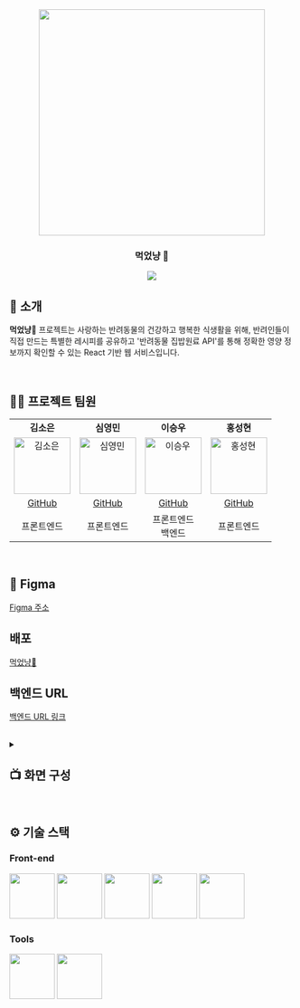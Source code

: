 <div align="center">

<!-- logo -->
<img src="https://github.com/user-attachments/assets/f871c91b-4c4e-4ffe-b748-6581c88bc27a" width="400"/>

### 먹었냥 🐾

[<img src="https://img.shields.io/badge/프로젝트 기간-2025.05.08~2025.05.20-fab2ac?style=flat&logo=&logoColor=white" />]()

</div> 


## 📝 소개
**먹었냥🐾** 프로젝트는 사랑하는 반려동물의 건강하고 행복한 식생활을 위해, 
반려인들이 직접 만드는 특별한 레시피를 공유하고 '반려동물 집밥원료 API'를 통해 정확한 영양 정보까지 확인할 수 있는 React 기반 웹 서비스입니다.

<br />

## 💁‍♂️ 프로젝트 팀원
<table>
<tr>
<td width="25%" align="center"><strong>김소은</strong></td>
<td width="25%" align="center"><strong>심영민</strong></td>
<td width="25%" align="center"><strong>이승우</strong></td>
<td width="25%" align="center"><strong>홍성현</strong></td>
</tr>
<tr>
<td width="25%" align="center">
<img src="https://github.com/user-attachments/assets/78bd7518-2c13-4134-9b98-39b5cdbd68d3" width="100px" alt="김소은"/>
</td>
<td width="25%" align="center">
<img src="https://github.com/user-attachments/assets/3a8bbdce-807c-4c5e-a228-fa678184ed1d" width="100px" alt="심영민"/>
</td>
<td width="25%" align="center">
<img src="https://avatars.githubusercontent.com/u/51819005?v=4" width="100px" alt="이승우"/>
</td>
<td width="25%" align="center">
<img src="https://github.com/user-attachments/assets/fde48b01-60f6-41eb-a09b-4e3fcb32d56e" width="100px" alt="홍성현"/>
</td>
</tr>
<tr>
<td width="25%" align="center">
<a href="https://github.com/nue-os">GitHub</a>
</td>
<td width="25%" align="center">
<a href="https://github.com/zeromin41">GitHub</a>
</td>
<td width="25%" align="center">
<a href="https://github.com/seungwoo505">GitHub</a>
</td>
<td width="25%" align="center">
<a href="https://github.com/Lacheln1">GitHub</a>
</td>
</tr>
<tr>
<td width="25%" align="center">
프론트엔드
</td>
<td width="25%" align="center">
프론트엔드
</td>
<td width="25%" align="center">
프론트엔드 </br> 백엔드
</td>
<td width="25%" align="center">
프론트엔드
</td>
</tr>
</table>
</br>

## 🎨 Figma
[Figma 주소](https://www.figma.com/design/itBUC1ZBRytPzDgcvYnz0e/5%EC%A1%B0-%ED%94%BC%EA%B7%B8%EB%A7%88?node-id=0-1&t=o1H9Ie0rRb6fbeXK-1)
</br>

## 배포
[먹었냥🐾](https://seungwoo.i234.me/#/)

## 백엔드 URL
[백엔드 URL 링크](https://github.com/zeromin41/YumNyang_Back)

<br />
<details><summary><h2>📺 화면 구성</h2></summary>
  
### 메인페이지
<table>
<tr>
<td width="33%" align="center"><strong>스플래쉬</strong></td>
<td width="33%" align="center"><strong>메인페이지 동물 상호작용</strong></td>
<td width="33%" align="center"><strong>최근레시피 & 인기레시피</strong></td>
</tr>
<tr>
<td width="33%"><img src="https://github.com/user-attachments/assets/912a0c3e-ebbe-4123-b18e-ddf2477b790d"/></td>
<td width="33%"><img src="https://github.com/user-attachments/assets/a88a3dba-b22b-4ad0-a9f3-60f0f53ee781"/></td>
<td width="33%"><img src="https://github.com/user-attachments/assets/043451ee-2e35-4339-a678-49e409a5442b"/></td>
</tr>
<tr>
<td width="33%">페이지 새로고침시 렌더링 되는 화면 입니다.</td>
<td width="33%">귀여운 고양이에게 츄르를 주어 상호작용 할 수 있습니다.</td>
<td width="33%">최근레시피와 인기레시피를 카드 스와이퍼로 나타냈습니다.</td>
</tr>
</table>
</br>

### 검색페이지
<table>
<tr>
<td width="33%" align="center"><strong>검색페이지</strong></td>
<td width="33%" align="center"><strong>필터 모달</strong></td>
<td width="33%" align="center"><strong>필터된 검색 페이지</strong></td>
</tr>
<tr>
<td width="33%"><img src="https://github.com/user-attachments/assets/0ab76d2a-8d9a-497f-90f7-7cfa609c94cf"/></td>
<td width="33%"><img src="https://github.com/user-attachments/assets/29ffc503-77a7-482a-860a-15cb3a23deab"/></td>
<td width="33%"><img src="https://github.com/user-attachments/assets/1645137d-83db-4eb8-b9ca-8cc13ed61570"/></td>
</tr>
<tr>
<td width="33%">검색할 수 있는 페이지</td>
<td width="33%">필터를 선택하여 불러올 수 있습니다.</td>
<td width="33%">필터된 카드들이 나열됩니다.</td>
</tr>
</table>
</br>

### 레시피 작성
<table>
<tr>
<td width="33%" align="center"><strong>레시피 작성 - 1</strong></td>
<td width="33%" align="center"><strong>레시피 작성 - 2</strong></td>
<td width="33%" align="center"><strong>레시피 작성 기본 정보 입력</strong></td>
</tr>
<tr>
<td width="33%"><img width="340" alt="레시피 작성 - 기본 정보 초기 화면 1" src="https://github.com/user-attachments/assets/3c9c5e12-6dba-40ea-af39-29a8aafaa149" /></td>
<td width="33%"><img width="340" alt="레시피 작성 - 기본 정보 초기 화면 2" src="https://github.com/user-attachments/assets/c2ff8a5e-ce10-496b-a132-b998835d39dd" /></td>
<td width="33%"><img width="340" alt="레시피 작성 - 기본 정보  1" src="https://github.com/user-attachments/assets/c6ae08bf-15ed-4602-bb52-9e480931462e" /></td>
</tr>
<tr>
<td width="33%">제목, 대표 사진, 권장 대상, 카테고리 필드가 보여집니다.</td>
<td width="33%">요리시간, 칼로리, 1회 급여량, 재료 검색 필드가 보여집니다.</td>
<td width="33%">레시피 기본 정보를 입력할 수 있습니다.</td>
</tr>
</table>
<table>
<tr>
<td width="33%" align="center"><strong>레시피 작성 재료 검색</strong></td>
<td width="33%" align="center"><strong>재료 추가</strong></td>
<td width="33%" align="center"><strong>재료 직접 추가</strong></td>
</tr>
<tr>
<td width="33%"><img width="340" alt="레시피 작성 - 재료 검색" src="https://github.com/user-attachments/assets/1ca53e28-8172-43c7-b194-6ecd8e294bd3" /></td>
<td width="33%"><img width="340" alt="레시피 작성 - 재료 추가" src="https://github.com/user-attachments/assets/0ee6637c-fae0-484f-866d-84f9ac8cd1cc" /></td>
<td width="33%"><img width="340" alt="레시피 작성 - 재료 직접 추가하기" src="https://github.com/user-attachments/assets/4af7c645-739b-430d-8878-26b09e16791f" /></td>
</tr>
<tr>
<td width="33%">재료 검색 시 모달 창이 띄워지며, 카테고리를 선택하여 재료를 검색할 수 있습니다.</td>
<td width="33%">재료가 추가되면 해당 정보가 보여집니다.</td>
<td width="33%">재료 검색이 안되는 경우, 직접 추가를 통해 입력할 수 있습니다.</td>
</tr>
</table>
<table>
<tr>
<td width="33%" align="center"><strong>조리법 작성</strong></td>
<td width="33%" align="center"><strong>조리법 내용 입력</strong></td>
<td width="33%" align="center"><strong>다음 단계 추가</strong></td>
</tr>
<tr>
<td width="33%"><img width="341" alt="레피시 작성 - 세부 레시피 초기 화면" src="https://github.com/user-attachments/assets/f0b336eb-4ce9-4d30-b337-591d32dad389" /></td>
<td width="33%"><img width="340" alt="레시피 작성 - 세부 레시피 입력" src="https://github.com/user-attachments/assets/cdaf3786-44bb-4eee-9bf1-25c9825c106e" /></td>
<td width="33%"><img width="339" alt="레시피 작성 - 세부 레피시 다음 단계 추가" src="https://github.com/user-attachments/assets/1409d390-76dd-466c-8367-23f2edc3775c" /></td>
</tr>
<tr>
<td width="33%">조리법에는 단계에 따라 사진과 내용 입력이 가능합니다.</td>
<td width="33%">사진과 내용을 입력한 화면입니다.</td>
<td width="33%">다음 단계 추가 버튼을 통해 다음 단계를 입력할 수 있습니다.</td>
</tr>
</table>
<table>
<tr>
<td width="33%" align="center"><strong>조리법 9단계까지 입력 가능</strong></td>
<td width="33%" align="center"><strong>작성한 기본 정보 미리보기</strong></td>
<td width="33%" align="center"><strong>작성한 조리법 미리보기</strong></td>
</tr>
<tr>
<td width="33%"><img width="340" alt="레시피 작성 - 세부 레시피 9단계" src="https://github.com/user-attachments/assets/0f73a105-ae6c-41e7-8800-f0acb7bb239a" /></td>
<td width="33%"><img width="340" alt="레시피 작성 - 미리보기 1" src="https://github.com/user-attachments/assets/1f8bcbed-5c3b-4c98-b0e7-800d81a47869" /></td>
<td width="33%"><img width="340" alt="레시피 작성 - 미리보기 3" src="https://github.com/user-attachments/assets/df9d2e03-3a99-41a8-8b64-583206110f29" /></td>
</tr>
<tr>
<td width="33%">조리법은 9단계까지만 추가가 가능합니다.</td>
<td width="33%">작성한 기본 정보를 미리볼 수 있습니다.</td>
<td width="33%">작성한 조리법을 미리볼 수 있습니다.</td>
</tr>
</table>
</br>

### 레시피 상세
<table>
<tr>
<td width="33%" align="center"><strong>레시피 상세 기본정보 - 1</strong></td>
<td width="33%" align="center"><strong>레시피 상세 기본정보 - 2</strong></td>
<td width="33%" align="center"><strong>레시피 상세 조리법</strong></td>
</tr>
<tr>
<td width="33%"><img width="339" alt="기본정보" src="https://github.com/user-attachments/assets/38cbd3ad-834e-46c7-8602-a3ffd12b639c" /></td>
<td width="33%"><img width="340" alt="기본정보 - 영양정보" src="https://github.com/user-attachments/assets/5dee0c83-43b5-40d9-b212-b9f8f0e7d08c" /></td>
<td width="33%"><img width="340" alt="조리법" src="https://github.com/user-attachments/assets/1b7710dc-0b49-4f8e-9ba5-e7a72d46420e" /></td>
</tr>
<tr>
<td width="33%">작성한 레시피의 기본 정보가 보여집니다.</td>
<td width="33%">작성한 레시피의 영양정보, 댓글이 보여집니다.</td>
<td width="33%">작성한 레시피의 조리법이 보여집니다.</td>
</tr>
</table>
<table>
<tr>
<td width="33%" align="center"><strong>타이머</strong></td>
<td width="33%" align="center"><strong>전체 레시피 읽어주기</strong></td>
<td width="33%" align="center"><strong>단계별 레시피 읽어주기</strong></td>
</tr>
<tr>
<td width="33%"><img width="340" alt="타이머" src="https://github.com/user-attachments/assets/8b8fe73e-d1e1-4811-931c-0c768c91a0a3" /></td>
<td width="33%"><img width="340" alt="전체 레시피 읽어주기(TTS)" src="https://github.com/user-attachments/assets/38876464-3389-4877-bd30-4d7b26655dcc" /></td>
<td width="33%"><img width="340" alt="단계별 레시피 읽어주기" src="https://github.com/user-attachments/assets/ba289084-17aa-48c2-a7b1-ff0c1eb94787" /></td>
</tr>
<tr>
<td width="33%">조리법을 보며 타이머를 설정할 수 있습니다.</td>
<td width="33%">전체 레시피를 음성으로 들을 수 있습니다.</td>
<td width="33%">단계별 레시피를 음성으로 들을 수 있습니다.</td>
</tr>
</table>
<table>
<tr>
<td width="33%" align="center"><strong>댓글 작성</strong></td>
<td width="33%" align="center"><strong>댓글 삭제</strong></td>
<td width="33%" align="center"><strong>레시피 삭제</strong></td>
</tr>
<tr>
<td width="33%"><img width="339" alt="댓글 작성" src="https://github.com/user-attachments/assets/aeb205b7-f321-41e6-850d-7ed98132313e" /></td>
<td width="33%"><img width="323" alt="댓글 삭제" src="https://github.com/user-attachments/assets/da3a6205-2150-4294-8c0c-4360164b6eac" /></td>
<td width="33%"><img width="323" alt="레시피 삭제" src="https://github.com/user-attachments/assets/a9675c34-014f-4770-aa4c-4342d750b29c" /></td>
</tr>
<tr>
<td width="33%">로그인한 사용자만 댓글을 작성할 수 있습니다.</td>
<td width="33%">본인이 작성한 댓글을 삭제할 수 있습니다.</td>
<td width="33%">본인이 작성한 레시피를 작성할 수 있습니다.</td>
</tr>
</table>
</br>

### 마이페이지
<table>
<tr>
<td width="33%" align="center"><strong>마이페이지 - 1</strong></td>
<td width="33%" align="center"><strong>마이페이지 - 2</strong></td>
<td width="33%" align="center"><strong>사용자 정보 수정</strong></td>
</tr>
<tr>
<td width="33%"><img width="323" alt="마이페이지 - 1" src="https://github.com/user-attachments/assets/000aac81-0143-4130-9431-5ce7f1fe4c5b" /></td>
<td width="33%"><img width="323" alt="마이페이지 - 2" src="https://github.com/user-attachments/assets/c93ffa4a-05d0-4d60-a7a3-6a2b39a00e9e" /></td>
<td width="33%"><img width="322" alt="정보 수정 - 1" src="https://github.com/user-attachments/assets/e6ab54d5-6c2d-49d7-a51f-ce1402b97301" /></td>
</tr>
<tr>
<td width="33%">사용자 정보, 정보 수정, 내가 찜한 레시피, 내가 작성한 레시피가 보여집니다.</td>
<td width="33%">내가 작성한 리뷰, 로그아웃, 회원탈퇴가 보여집니다.</td>
<td width="33%">정보 수정 버튼을 누르면 모달에서 수정이 가능하며, 기본 정보들이 채워져있습니다.</td>
</tr>
</table>
<table>
<tr>
<td width="33%" align="center"><strong>닉네임 정보 수정</strong></td>
<td width="33%" align="center"><strong>비밀번호 정보 수정</strong></td>
<td width="33%" align="center"><strong>반려동물 정보 수정</strong></td>
</tr>
<tr>
<td width="33%"><img width="322" alt="닉네임 정보 수정" src="https://github.com/user-attachments/assets/671274e6-c3b5-4af8-b214-4ddf9ca532e4" /></td>
<td width="33%"><img width="324" alt="비밀번호 정보 수정" src="https://github.com/user-attachments/assets/668095f5-bf73-4c98-a841-d69715b325a2" /></td>
<td width="33%"><img width="322" alt="반려동물 정보 수정" src="https://github.com/user-attachments/assets/875cd4db-ecd9-4d86-9fee-d8b3bfa1eeca" /></td>
</tr>
<tr>
<td width="33%">닉네임 중복 확인을 통해 닉네임을 수정할 수 있습니다.</td>
<td width="33%">비밀번호 유효성 검증을 통과해야 비밀번호를 수정할 수 있습니다.</td>
<td width="33%">반려동물 정보를 수정할 수 있습니다. 반려동물 정보 중 하나라도 수정된 경우 반려동물 종류와 이름이 필수입니다.</td>
</tr>
</table>
<table>
<tr>
<td align="center"><strong>정보 수정 완료</strong></td>
</tr>
<tr>
<td><img width="310" alt="정보 수정 완료" src="https://github.com/user-attachments/assets/030f0257-e777-4403-b005-5c927caf1cc5" /></td>
</tr>
<tr>
<td>수정된 내용이 마이페이지에 반영됩니다.</td>
</tr>
</table>
</br>

### 회원가입
<table>
<tr>
<td width="33%" align="center"><strong>회원가입 - 1</strong></td>
<td width="33%" align="center"><strong>회원가입 - 2</strong></td>
<td width="33%" align="center"><strong>회원가입 입력 필드 유효성 검사</strong></td>
</tr>
<tr>
<td width="33%"><img width="324" alt="회원가입 - 1" src="https://github.com/user-attachments/assets/d0fab31b-4fa4-4529-ae46-8152f73a46e6" /></td>
<td width="33%"><img width="323" alt="회원가입 - 2" src="https://github.com/user-attachments/assets/5ae3bbd7-3259-4ac9-8de4-3b9844685af3" /></td>
<td width="33%"><img width="323" alt="회원가입 입력 필드 유효성 검사" src="https://github.com/user-attachments/assets/b0cc7c80-c581-4d29-bf41-14c695f7b31d" /></td>
</tr>
<tr>
<td width="33%">아이디, 닉네임, 비밀번호, 비밀번호 확인 필드가 보여집니다.</td>
<td width="33%">반려동물 종류, 이름, 나이 입력 및 버튼이 보여집니다.</td>
<td width="33%">모든 필드에 대해 유효성 검사를 진행합니다. 단, 반려동물 입력은 선택이며 하나라도 입력한 경우 종류와 이름은 필수입니다.</td>
</tr>
</table>
<table>
<tr>
<td width="33%" align="center"><strong>중복 미확인</strong></td>
<td width="33%" align="center"><strong>중복된 경우</strong></td>
<td width="33%" align="center"><strong>중복 확인 성공</strong></td>
</tr>
<tr>
<td width="33%"><img width="323" alt="아이디   닉네임 중복 미확인" src="https://github.com/user-attachments/assets/8d6baf24-f4d8-4555-ab8b-c5bb4cedcbdd" /></td>
<td width="33%"><img width="323" alt="아이디   닉네임 중복" src="https://github.com/user-attachments/assets/c891f324-240c-44a1-ae5d-c3d65fbf08d6" /></td>
<td width="33%"><img width="323" alt="아이디   닉네임 중복 확인 성공" src="https://github.com/user-attachments/assets/226e196d-d690-4884-b9d7-c144c2d85177" /></td>
</tr>
<tr>
<td width="33%">중복 확인을 하지 않으면 회원가입이 불가능합니다.</td>
<td width="33%">아이디 또는 닉네임이 중복된 경우, 에러 메시지를 보여줍니다.</td>
<td width="33%">아이디 또는 닉네임이 중복되지 않은 경우, 성공 메시지를 보여줍니다.</td>
</tr>
</table>
</br>

### 로그인
<table>
<tr>
<td width="33%" align="center"><strong>로그인</strong></td>
<td width="33%" align="center"><strong>입력 필드 유효성 검사</strong></td>
<td width="33%" align="center"><strong>잘못된 아이디 & 비밀번호 입력</strong></td>
</tr>
<tr>
<td width="33%"><img width="323" alt="로그인" src="https://github.com/user-attachments/assets/584d1895-7bfe-4c9f-ad66-274b034bf818" /></td>
<td width="33%"><img width="325" alt="로그인 입력 필드 유효성 검사" src="https://github.com/user-attachments/assets/93b1db3e-47a6-4598-9f73-9bb4d472d575" /></td>
<td width="33%"><img width="321" alt="잘못된 아이디   패스워드 " src="https://github.com/user-attachments/assets/de7d32b7-0ce4-4ed0-a71e-268beb2dd6d6" /></td>
</tr>
<tr>
<td width="33%">아이디와 비밀번호를 통해 로그인이 가능합니다.</td>
<td width="33%">입력 필드가 비어 있거나 유효하지 않으면 에러 메시지를 보여줍니다.</td>
<td width="33%">아이디 또는 비밀번호가 틀린 경우, 로그인이 되지 않습니다.</td>
</tr>
</table>
</br>

### 회원탈퇴
<table>
<tr>
<td width="33%" align="center"><strong>회원탈퇴</strong></td>
<td width="33%" align="center"><strong>회원탈퇴 입력 필드 유효성 검사</strong></td>
<td width="33%" align="center"><strong>비정상적 접근 탈퇴</strong></td>
</tr>
<tr>
<td width="33%"><img width="323" alt="회원탈퇴" src="https://github.com/user-attachments/assets/d9994bd4-cbb0-4487-a32f-4e4a543556fd" /></td>
<td width="33%"><img width="323" alt="회원탈퇴 입력 필드 유효성 검사" src="https://github.com/user-attachments/assets/14ad0862-f08d-46c5-b711-01da6e9ef8c6" /></td>
<td width="33%"><img width="323" alt="비정상적 접근 탈퇴" src="https://github.com/user-attachments/assets/7d3bfcf2-8aba-4576-a930-bae33a84dcca" /></td>
</tr>
<tr>
<td width="33%">로그인 시에만 회원탈퇴가 가능합니다.</td>
<td width="33%">아이디, 비밀번호, 비밀번호 확인이 유효하지 않으면 에러 메시지를 보여줍니다.</td>
<td width="33%">로그인된 계정이 아닌 다른 계정 탈퇴 시 회원탈퇴가 되지 않습니다.</td>
</tr>
</table>

</details>

<br />

## ⚙ 기술 스택
### Front-end
<div>
<img src="https://github.com/yewon-Noh/readme-template/blob/main/skills/JavaScript.png?raw=true" width="80">
<img src="https://github.com/yewon-Noh/readme-template/blob/main/skills/React.png?raw=true" width="80">
<img src="https://github.com/user-attachments/assets/ac853fc6-3489-4d55-be9b-66874e93d8bc" width="80">
<img src="https://github.com/user-attachments/assets/df601d5e-bc6a-4c53-9d55-8e715e392cb5" width="80">
<img src="https://github.com/user-attachments/assets/c97f9794-44f9-4f8c-ba3a-80ae8a62c084" width="80">

</div>

### Tools
<div>
<img src="https://github.com/yewon-Noh/readme-template/blob/main/skills/Github.png?raw=true" width="80">
<img src="https://github.com/yewon-Noh/readme-template/blob/main/skills/Notion.png?raw=true" width="80">
</div>

<br />
